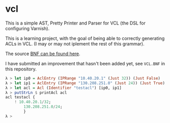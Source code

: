 # vcl

This is a simple AST, Pretty Printer and Parser for VCL (the DSL for
configuring Varnish).

This is a learning project, with the goal of being able to correctly
generating ACLs in VCL. (I may or may not iplement the rest of this
grammar).

The source
[BNF can be found here](https://www.varnish-cache.org/trac/wiki/VCL.BNF).

I have submitted an improvement that hasn't been added yet, see
`VCL.BNF` in this repository.

```haskell
λ > let ip0 = AclEntry (IPRange "10.40.20.1" (Just 32)) (Just False)
λ > let ip1 = AclEntry (IPRange "130.208.251.0" (Just 24)) (Just True)
λ > let acl = Acl (Identifier "testacl") [ip0, ip1]
λ > putStrLn $ printAcl acl
acl testacl {
    ! 10.40.20.1/32;
        130.208.251.0/24;
        }
λ > 
```

